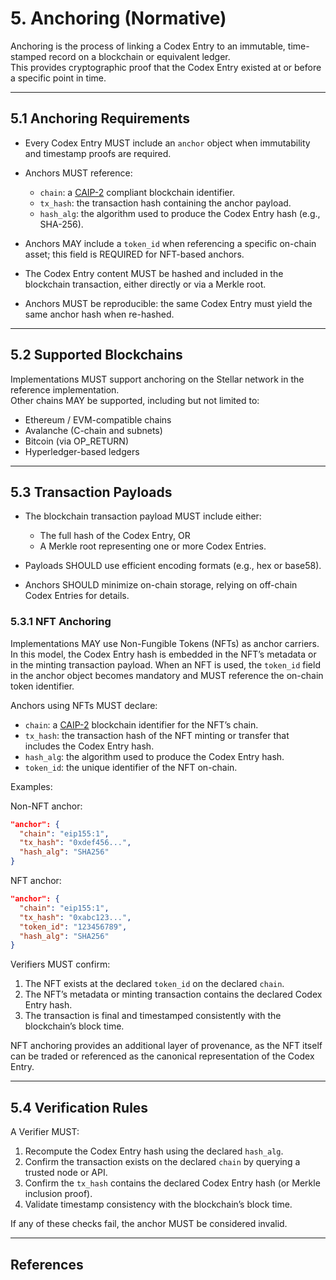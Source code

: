 # 5. Anchoring (Normative)

Anchoring is the process of linking a Codex Entry to an immutable, time-stamped record on a blockchain or equivalent ledger.  
This provides cryptographic proof that the Codex Entry existed at or before a specific point in time.

---

## 5.1 Anchoring Requirements

- Every Codex Entry MUST include an `anchor` object when immutability and timestamp proofs are required.  
- Anchors MUST reference:
  - `chain`: a [CAIP-2] compliant blockchain identifier.
  - `tx_hash`: the transaction hash containing the anchor payload.
  - `hash_alg`: the algorithm used to produce the Codex Entry hash (e.g., SHA-256).
- Anchors MAY include a `token_id` when referencing a specific on-chain asset; this field is REQUIRED for NFT-based anchors.

- The Codex Entry content MUST be hashed and included in the blockchain transaction, either directly or via a Merkle root.  
- Anchors MUST be reproducible: the same Codex Entry must yield the same anchor hash when re-hashed.  

---

## 5.2 Supported Blockchains

Implementations MUST support anchoring on the Stellar network in the reference implementation.  
Other chains MAY be supported, including but not limited to:

- Ethereum / EVM-compatible chains  
- Avalanche (C-chain and subnets)  
- Bitcoin (via OP_RETURN)  
- Hyperledger-based ledgers  

---

## 5.3 Transaction Payloads

- The blockchain transaction payload MUST include either:
  - The full hash of the Codex Entry, OR  
  - A Merkle root representing one or more Codex Entries.  

- Payloads SHOULD use efficient encoding formats (e.g., hex or base58).  
- Anchors SHOULD minimize on-chain storage, relying on off-chain Codex Entries for details.  

### 5.3.1 NFT Anchoring

Implementations MAY use Non-Fungible Tokens (NFTs) as anchor carriers.
In this model, the Codex Entry hash is embedded in the NFT’s metadata or in the minting transaction payload.
When an NFT is used, the `token_id` field in the anchor object becomes mandatory and MUST reference the on-chain token identifier.

Anchors using NFTs MUST declare:

- `chain`: a [CAIP-2] blockchain identifier for the NFT’s chain.
- `tx_hash`: the transaction hash of the NFT minting or transfer that includes the Codex Entry hash.
- `hash_alg`: the algorithm used to produce the Codex Entry hash.
- `token_id`: the unique identifier of the NFT on-chain.

Examples:

Non-NFT anchor:

```json
"anchor": {
  "chain": "eip155:1",
  "tx_hash": "0xdef456...",
  "hash_alg": "SHA256"
}
```

NFT anchor:

```json
"anchor": {
  "chain": "eip155:1",
  "tx_hash": "0xabc123...",
  "token_id": "123456789",
  "hash_alg": "SHA256"
}
```

Verifiers MUST confirm:

1. The NFT exists at the declared `token_id` on the declared `chain`.  
2. The NFT’s metadata or minting transaction contains the declared Codex Entry hash.  
3. The transaction is final and timestamped consistently with the blockchain’s block time.  

NFT anchoring provides an additional layer of provenance, as the NFT itself can be traded or referenced as the canonical representation of the Codex Entry.

---

## 5.4 Verification Rules

A Verifier MUST:

1. Recompute the Codex Entry hash using the declared `hash_alg`.  
2. Confirm the transaction exists on the declared `chain` by querying a trusted node or API.  
3. Confirm the `tx_hash` contains the declared Codex Entry hash (or Merkle inclusion proof).  
4. Validate timestamp consistency with the blockchain’s block time.  

If any of these checks fail, the anchor MUST be considered invalid.

---

## References

[CAIP-2]: https://github.com/ChainAgnostic/CAIPs/blob/master/CAIPs/caip-2.md